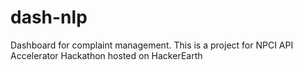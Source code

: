 # dash-nlp
 Dashboard for complaint management. This is a project for NPCI API Accelerator Hackathon hosted on HackerEarth 
